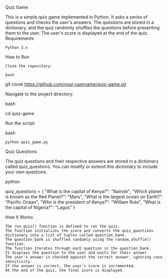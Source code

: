 Quiz Game

This is a simple quiz game implemented in Python. It asks a series of questions and checks the user's answers. The questions are stored in a dictionary, and the quiz randomly shuffles the questions before presenting them to the user. The user's score is displayed at the end of the quiz.
Requirements

    Python 3.x

How to Run

    Clone the repository:

    bash

git clone https://github.com/your-username/quiz-game.git

Navigate to the project directory:

bash

cd quiz-game

Run the script:

bash

    python quiz_game.py

Quiz Questions

The quiz questions and their respective answers are stored in a dictionary called quiz_questions. You can modify or extend this dictionary to include your own questions.

python

quiz_questions = {
    "What is the capital of Kenya?": "Nairobi",
    "Which planet is known as the Red Planet?": "Mars",
    "What is the largest ocean on Earth?": "Pacific Ocean",
    "Who is the president of Kenya?": "William Ruto",
    "What is the capital of Nigeria?": "Lagos"
}

How It Works

    The run_quiz() function is defined to run the quiz.
    The function initializes the score and converts the quiz_questions dictionary into a list of tuples called question_bank.
    The question_bank is shuffled randomly using the random.shuffle() function.
    The function iterates through each question in the question_bank.
    It displays the question to the user and waits for their answer.
    The user's answer is checked against the correct answer, ignoring case sensitivity.
    If the answer is correct, the user's score is incremented.
    At the end of the quiz, the final score is displayed.
